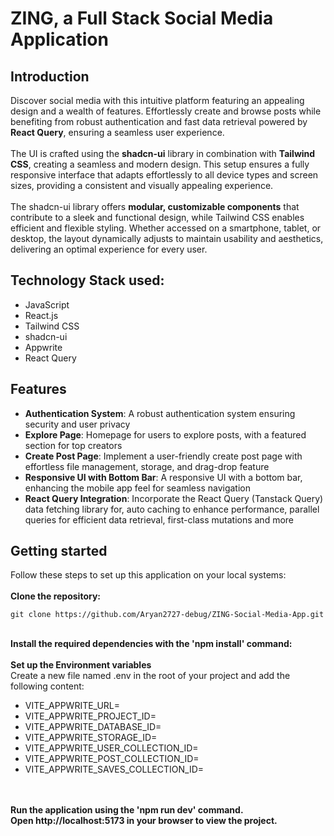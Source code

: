 # ZING, a Full Stack Social Media Application

## Introduction
Discover social media with this intuitive platform featuring an appealing design and a wealth of features. Effortlessly create and browse posts while benefiting from robust authentication and fast data retrieval powered by <b>React Query</b>, ensuring a seamless user experience.
<br/><br/>
The UI is crafted using the <b>shadcn-ui</b> library in combination with <b>Tailwind CSS</b>, creating a seamless and modern design. This setup ensures a fully responsive interface that adapts effortlessly to all device types and screen sizes, providing a consistent and visually appealing experience. 
<br/><br/>
The shadcn-ui library offers <b>modular, customizable components</b> that contribute to a sleek and functional design, while Tailwind CSS enables efficient and flexible styling. Whether accessed on a smartphone, tablet, or desktop, the layout dynamically adjusts to maintain usability and aesthetics, delivering an optimal experience for every user.

## Technology Stack used:
<ul>
  <li>JavaScript</li>
  <li>React.js</li>
  <li>Tailwind CSS</li>
  <li>shadcn-ui</li>
  <li>Appwrite</li>
  <li>React Query</li>
</ul>

## Features
<ul>
  <li><b>Authentication System</b>: A robust authentication system ensuring security and user privacy</li>
  <li><b>Explore Page</b>: Homepage for users to explore posts, with a featured section for top creators</li>
  <li><b>Create Post Page</b>: Implement a user-friendly create post page with effortless file management, storage, and drag-drop feature</li>
  <li><b>Responsive UI with Bottom Bar</b>: A responsive UI with a bottom bar, enhancing the mobile app feel for seamless navigation</li>
  <li><b>React Query Integration</b>: Incorporate the React Query (Tanstack Query) data fetching library for, auto caching to enhance performance, parallel queries for efficient data retrieval, first-class mutations and more</li>
</ul>

## Getting started
Follow these steps to set up this application on your local systems:
<br /> <br />
<b>Clone the repository:</b>
```
git clone https://github.com/Aryan2727-debug/ZING-Social-Media-App.git
```
<br />
<b>Install the required dependencies with the 'npm install' command:</b>
<br /> <br />
<b>Set up the Environment variables</b>
<br />
Create a new file named .env in the root of your project and add the following content:
<ul>
  <li>VITE_APPWRITE_URL=
  <li>VITE_APPWRITE_PROJECT_ID=</li>
  <li>VITE_APPWRITE_DATABASE_ID=</li>
  <li>VITE_APPWRITE_STORAGE_ID=</li>
  <li>VITE_APPWRITE_USER_COLLECTION_ID=</li>
  <li>VITE_APPWRITE_POST_COLLECTION_ID=</li>
  <li>VITE_APPWRITE_SAVES_COLLECTION_ID=</li>
</ul>

<br /> <br />
<b>Run the application using the 'npm run dev' command.
<br />
Open **http://localhost:5173** in your browser to view the project.
